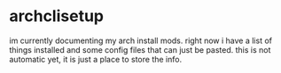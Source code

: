 # archclisetup
im currently documenting my arch install mods. 
right now i have a list of things installed and some config files that can just be pasted.
this is not automatic yet, it is just a place to store the info.
